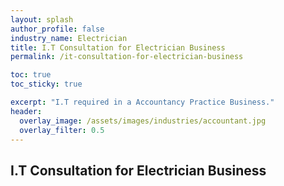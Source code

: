 ```yaml
---
layout: splash 
author_profile: false 
industry_name: Electrician
title: I.T Consultation for Electrician Business
permalink: /it-consultation-for-electrician-business

toc: true
toc_sticky: true

excerpt: "I.T required in a Accountancy Practice Business."
header:
  overlay_image: /assets/images/industries/accountant.jpg
  overlay_filter: 0.5 
---
```


## I.T Consultation for Electrician Business